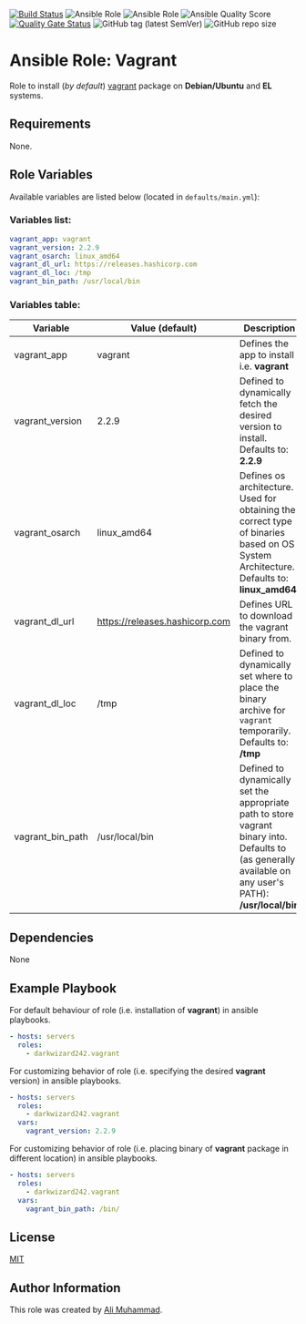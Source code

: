 [![Build Status](https://travis-ci.com/darkwizard242/ansible-role-vagrant.svg?branch=master)](https://travis-ci.com/darkwizard242/ansible-role-vagrant) ![Ansible Role](https://img.shields.io/ansible/role/43055?color=dark%20green%20) ![Ansible Role](https://img.shields.io/ansible/role/d/43055?label=role%20downloads) ![Ansible Quality Score](https://img.shields.io/ansible/quality/43055?label=ansible%20quality%20score) [![Quality Gate Status](https://sonarcloud.io/api/project_badges/measure?project=ansible-role-vagrant&metric=alert_status)](https://sonarcloud.io/dashboard?id=ansible-role-vagrant) ![GitHub tag (latest SemVer)](https://img.shields.io/github/tag/darkwizard242/ansible-role-vagrant?label=release) ![GitHub repo size](https://img.shields.io/github/repo-size/darkwizard242/ansible-role-vagrant?color=orange&style=flat-square)

# Ansible Role: Vagrant

Role to install (_by default_) [vagrant](https://www.vagrantup.com/) package on **Debian/Ubuntu** and **EL** systems.

## Requirements

None.

## Role Variables

Available variables are listed below (located in `defaults/main.yml`):

### Variables list:

```yaml
vagrant_app: vagrant
vagrant_version: 2.2.9
vagrant_osarch: linux_amd64
vagrant_dl_url: https://releases.hashicorp.com
vagrant_dl_loc: /tmp
vagrant_bin_path: /usr/local/bin
```

### Variables table:

Variable         | Value (default)                  | Description
---------------- | -------------------------------- | ---------------------------------------------------------------------------------------------------------------------------------------------------------
vagrant_app      | vagrant                          | Defines the app to install i.e. **vagrant**
vagrant_version  | 2.2.9                            | Defined to dynamically fetch the desired version to install. Defaults to: **2.2.9**
vagrant_osarch   | linux_amd64                      | Defines os architecture. Used for obtaining the correct type of binaries based on OS System Architecture. Defaults to: **linux_amd64**
vagrant_dl_url   | <https://releases.hashicorp.com> | Defines URL to download the vagrant binary from.
vagrant_dl_loc   | /tmp                             | Defined to dynamically set where to place the binary archive for `vagrant` temporarily. Defaults to: **/tmp**
vagrant_bin_path | /usr/local/bin                   | Defined to dynamically set the appropriate path to store vagrant binary into. Defaults to (as generally available on any user's PATH): **/usr/local/bin**

## Dependencies

None

## Example Playbook

For default behaviour of role (i.e. installation of **vagrant**) in ansible playbooks.

```yaml
- hosts: servers
  roles:
    - darkwizard242.vagrant
```

For customizing behavior of role (i.e. specifying the desired **vagrant** version) in ansible playbooks.

```yaml
- hosts: servers
  roles:
    - darkwizard242.vagrant
  vars:
    vagrant_version: 2.2.9
```

For customizing behavior of role (i.e. placing binary of **vagrant** package in different location) in ansible playbooks.

```yaml
- hosts: servers
  roles:
    - darkwizard242.vagrant
  vars:
    vagrant_bin_path: /bin/
```

## License

[MIT](https://github.com/darkwizard242/ansible-role-vagrant/blob/master/LICENSE)

## Author Information

This role was created by [Ali Muhammad](https://www.linkedin.com/in/ali-muhammad-759791130/).
